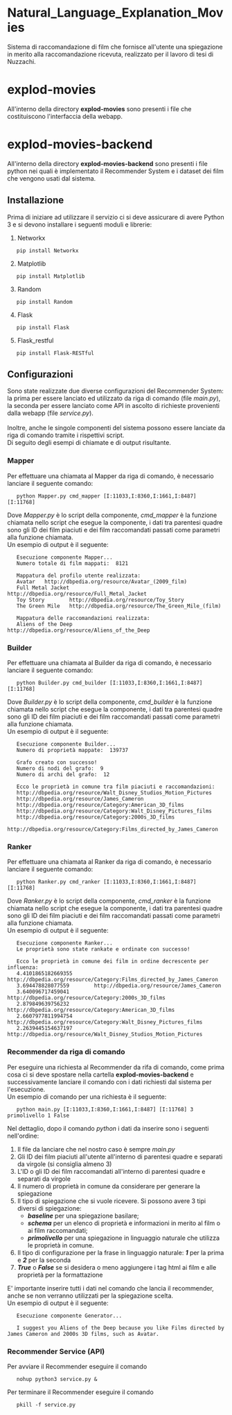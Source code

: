 # Natural_Language_Explanation_Movies
Sistema di raccomandazione di film che fornisce all'utente una spiegazione in merito alla raccomandazione ricevuta, realizzato per il lavoro di tesi di Nuzzachi. <br>

# explod-movies
All'interno della directory **explod-movies** sono presenti i file che costituiscono l'interfaccia della webapp.


# explod-movies-backend
All'interno della directory **explod-movies-backend** sono presenti i file python nei quali è implementato il Recommender System e i dataset dei film che vengono usati dal sistema.

## Installazione
Prima di iniziare ad utilizzare il servizio ci si deve assicurare di avere Python 3 e si devono installare i seguenti moduli e librerie:
1. Networkx
```shell
   pip install Networkx
```
2. Matplotlib
```shell
   pip install Matplotlib
```
3. Random
```shell
   pip install Random
```
4. Flask
```shell
   pip install Flask
```
5. Flask_restful
```shell
   pip install Flask-RESTful
```

## Configurazioni
Sono state realizzate due diverse configurazioni del Recommender System: la prima per essere lanciato ed utilizzato da riga di comando (file *main.py*), la seconda per essere lanciato come API in ascolto di richieste provenienti dalla webapp (file *service.py*). <br> <br>
Inoltre, anche le singole componenti del sistema possono essere lanciate da riga di comando tramite i rispettivi script. <br>
Di seguito degli esempi di chiamate e di output risultante.

### Mapper
Per effettuare una chiamata al Mapper da riga di comando, è necessario lanciare il seguente comando:
```shell
   python Mapper.py cmd_mapper [I:11033,I:8360,I:1661,I:8487] [I:11768]
```
Dove *Mapper.py* è lo script della componente, *cmd_mapper* è la funzione chiamata nello script che esegue la componente, i dati tra parentesi quadre sono gli ID dei film piaciuti e dei film raccomandati passati come parametri alla funzione chiamata. <br>
Un esempio di output è il seguente:
```shell
   Esecuzione componente Mapper...
   Numero totale di film mappati:  8121
   
   Mappatura del profilo utente realizzata:
   Avatar   http://dbpedia.org/resource/Avatar_(2009_film)
   Full Metal Jacket        http://dbpedia.org/resource/Full_Metal_Jacket
   Toy Story        http://dbpedia.org/resource/Toy_Story
   The Green Mile   http://dbpedia.org/resource/The_Green_Mile_(film)
   
   Mappatura delle raccomandazioni realizzata:
   Aliens of the Deep       http://dbpedia.org/resource/Aliens_of_the_Deep
```

### Builder
Per effettuare una chiamata al Builder da riga di comando, è necessario lanciare il seguente comando:
```shell
   python Builder.py cmd_builder [I:11033,I:8360,I:1661,I:8487] [I:11768]
```
Dove *Builder.py* è lo script della componente, *cmd_builder* è la funzione chiamata nello script che esegue la componente, i dati tra parentesi quadre sono gli ID dei film piaciuti e dei film raccomandati passati come parametri alla funzione chiamata. <br>
Un esempio di output è il seguente:
```shell
   Esecuzione componente Builder...
   Numero di proprietà mappate:  139737
   
   Grafo creato con successo!
   Numero di nodi del grafo:  9
   Numero di archi del grafo:  12
   
   Ecco le proprietà in comune tra film piaciuti e raccomandazioni:
   http://dbpedia.org/resource/Walt_Disney_Studios_Motion_Pictures
   http://dbpedia.org/resource/James_Cameron
   http://dbpedia.org/resource/Category:American_3D_films
   http://dbpedia.org/resource/Category:Walt_Disney_Pictures_films
   http://dbpedia.org/resource/Category:2000s_3D_films
   http://dbpedia.org/resource/Category:Films_directed_by_James_Cameron
```

### Ranker
Per effettuare una chiamata al Ranker da riga di comando, è necessario lanciare il seguente comando:
```shell
   python Ranker.py cmd_ranker [I:11033,I:8360,I:1661,I:8487] [I:11768]
```
Dove *Ranker.py* è lo script della componente, *cmd_ranker* è la funzione chiamata nello script che esegue la componente, i dati tra parentesi quadre sono gli ID dei film piaciuti e dei film raccomandati passati come parametri alla funzione chiamata. <br>
Un esempio di output è il seguente:
```shell
   Esecuzione componente Ranker...
   Le proprietà sono state rankate e ordinate con successo!
   
   Ecco le proprietà in comune dei film in ordine decrescente per influenza:
   4.4101865182669355       http://dbpedia.org/resource/Category:Films_directed_by_James_Cameron
   3.694478828077559        http://dbpedia.org/resource/James_Cameron
   3.640096717459041        http://dbpedia.org/resource/Category:2000s_3D_films
   2.879849639756232        http://dbpedia.org/resource/Category:American_3D_films
   2.6607977811994754       http://dbpedia.org/resource/Category:Walt_Disney_Pictures_films
   2.2639445154637197       http://dbpedia.org/resource/Walt_Disney_Studios_Motion_Pictures
```

### Recommender da riga di comando
Per eseguire una richiesta al Recommender da rifa di comando, come prima cosa ci si deve spostare nella cartella **explod-movies-backend** e successivamente lanciare il comando con i dati richiesti dal sistema per l'esecuzione. <br>
Un esempio di comando per una richiesta è il seguente:
```shell
   python main.py [I:11033,I:8360,I:1661,I:8487] [I:11768] 3 primolivello 1 False
```
Nel dettaglio, dopo il comando *python* i dati da inserire sono i seguenti nell'ordine:
1. Il file da lanciare che nel nostro caso è sempre *main.py*
2. Gli ID dei film piaciuti all'utente all'interno di parentesi quadre e separati da virgole (si consiglia almeno 3)
3. L'ID o gli ID dei film raccomandati all'interno di parentesi quadre e separati da virgole
4. Il numero di proprietà in comune da considerare per generare la spiegazione
5. Il tipo di spiegazione che si vuole ricevere. Si possono avere 3 tipi diversi di spiegazione:
   - ***baseline*** per una spiegazione basilare;
   - ***schema*** per un elenco di proprietà e informazioni in merito al film o ai film raccomandati;
   - ***primolivello*** per una spiegazione in linguaggio naturale che utilizza le proprietà in comune.
6. Il tipo di configurazione per la frase in linguaggio naturale: ***1*** per la prima e ***2*** per la seconda
7. ***True*** o ***False*** se si desidera o meno aggiungere i tag html ai film e alle proprietà per la formattazione <br>

E' importante inserire tutti i dati nel comando che lancia il recommender, anche se non verranno utilizzati per la spiegazione scelta. <br>
Un esempio di output è il seguente:
```shell
   Esecuzione componente Generator...
   
   I suggest you Aliens of the Deep because you like Films directed by James Cameron and 2000s 3D films, such as Avatar.
```

### Recommender Service (API)
Per avviare il Recommender eseguire il comando
```shell
   nohup python3 service.py &
```
Per terminare il Recommender eseguire il comando
```shell
   pkill -f service.py
```
